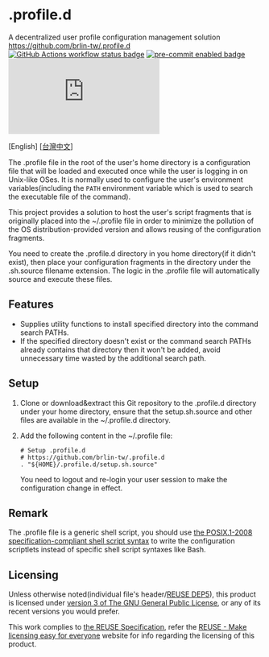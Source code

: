 # .profile.d

A decentralized user profile configuration management solution  
<https://github.com/brlin-tw/.profile.d>  
[![GitHub Actions workflow status badge](https://github.com/brlin-tw/.profile.d/actions/workflows/check-potential-problems.yml/badge.svg "GitHub Actions workflow status")](https://github.com/brlin-tw/.profile.d/actions/workflows/check-potential-problems.yml) [![pre-commit enabled badge](https://img.shields.io/badge/pre--commit-enabled-brightgreen?logo=pre-commit&logoColor=white "This project uses pre-commit to check potential problems")](https://pre-commit.com/) [![REUSE Specification compliance badge](https://api.reuse.software/badge/github.com/brlin-tw/.profile.d "This project complies to the REUSE specification to decrease software licensing costs")](https://api.reuse.software/info/github.com/brlin-tw/.profile.d)

\[English\] \[[台灣中文](README.zh-TW.md)\]

The .profile file in the root of the user's home directory is a configuration file that will be loaded and executed once while the user is logging in on Unix-like OSes.  It is normally used to configure the user's environment variables(including the `PATH` environment variable which is used to search the executable file of the command).

This project provides a solution to host the user's script fragments that is originally placed into the ~/.profile file in order to minimize the pollution of the OS distribution-provided version and allows reusing of the configuration fragments.

You need to create the .profile.d directory in you home directory(if it didn't exist), then place your configuration fragments in the directory under the .sh.source filename extension.  The logic in the .profile file will automatically source and execute these files.

## Features

* Supplies utility functions to install specified directory into the command search PATHs.
* If the specified directory doesn't exist or the command search PATHs already contains that directory then it won't be added, avoid unnecessary time wasted by the additional search path.

## Setup

1. Clone or download&extract this Git repository to the .profile.d directory under your home directory, ensure that the setup.sh.source and other files are available in the ~/.profile.d directory.
1. Add the following content in the ~/.profile file:

    ```shell
    # Setup .profile.d
    # https://github.com/brlin-tw/.profile.d
    . "${HOME}/.profile.d/setup.sh.source"
    ```

    You need to logout and re-login your user session to make the configuration change in effect.

## Remark

The .profile file is a generic shell script, you should use [the POSIX.1-2008 specification-compliant shell script syntax](http://pubs.opengroup.org/onlinepubs/9699919799/utilities/V3_chap02.html) to write the configuration scriptlets instead of specific shell script syntaxes like Bash.

## Licensing

Unless otherwise noted(individual file's header/[REUSE DEP5](.reuse/dep5)), this product is licensed under [version 3 of The GNU General Public License](https://www.gnu.org/licenses/gpl-3.0.html.en), or any of its recent versions you would prefer.

This work complies to [the REUSE Specification](https://reuse.software/spec/), refer the [REUSE - Make licensing easy for everyone](https://reuse.software/) website for info regarding the licensing of this product.
